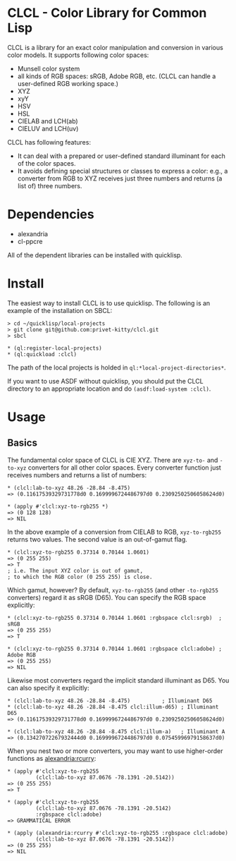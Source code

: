 CLCL - Color Library for Common Lisp
====

CLCL is a library for an exact color manipulation and conversion in various color models. It supports following color spaces:

* Munsell color system
* all kinds of RGB spaces: sRGB, Adobe RGB, etc. (CLCL can handle a user-defined RGB working space.)
* XYZ
* xyY
* HSV
* HSL
* CIELAB and LCH(ab)
* CIELUV and LCH(uv)

CLCL has following features:

* It can deal with a prepared or user-defined standard illuminant for each of the color spaces.
* It avoids defining special structures or classes to express a color: e.g., a converter from RGB to XYZ receives just three numbers and returns (a list of) three numbers. 

# Dependencies
* alexandria
* cl-ppcre

All of the dependent libraries can be installed with quicklisp.

# Install

The easiest way to install CLCL is to use quicklisp. The following is an example of the installation on SBCL:

    > cd ~/quicklisp/local-projects
    > git clone git@github.com:privet-kitty/clcl.git
    > sbcl
    
    * (ql:register-local-projects)
    * (ql:quickload :clcl)

The path of the local projects is holded in `ql:*local-project-directories*`.

If you want to use ASDF without quicklisp, you should put the CLCL directory to an appropriate location and do `(asdf:load-system :clcl)`.

# Usage
## Basics

The fundamental color space of CLCL is CIE XYZ. There are `xyz-to-` and `-to-xyz` converters for all other color spaces. Every converter function just receives numbers and returns a list of numbers:

    * (clcl:lab-to-xyz 48.26 -28.84 -8.475)
    => (0.11617539329731778d0 0.1699996724486797d0 0.23092502506058624d0)

    * (apply #'clcl:xyz-to-rgb255 *)
    => (0 128 128)
    => NIL

In the above example of a conversion from CIELAB to RGB, `xyz-to-rgb255` returns two values. The second value is an out-of-gamut flag.

    * (clcl:xyz-to-rgb255 0.37314 0.70144 1.0601)
    => (0 255 255)
    => T
    ; i.e. The input XYZ color is out of gamut,
    ; to which the RGB color (0 255 255) is close.

Which gamut, however? By default, `xyz-to-rgb255` (and other `-to-rgb255` converters) regard it as sRGB (D65). You can specify the RGB space explicitly:

    * (clcl:xyz-to-rgb255 0.37314 0.70144 1.0601 :rgbspace clcl:srgb)  ; sRGB
    => (0 255 255)
    => T 

    * (clcl:xyz-to-rgb255 0.37314 0.70144 1.0601 :rgbspace clcl:adobe) ; Adobe RGB
    => (0 255 255)
    => NIL

Likewise most converters regard the implicit standard illuminant as D65. You can also specify it explicitly:

    * (clcl:lab-to-xyz 48.26 -28.84 -8.475)          ; Illuminant D65 
    * (clcl:lab-to-xyz 48.26 -28.84 -8.475 clcl:illum-d65) ; Illuminant D65
    => (0.11617539329731778d0 0.1699996724486797d0 0.23092502506058624d0)

    * (clcl:lab-to-xyz 48.26 -28.84 -8.475 clcl:illum-a)   ; Illuminant A
    => (0.13427072267932444d0 0.1699996724486797d0 0.07545996979158637d0)

When you nest two or more converters, you may want to use higher-order functions as [alexandria:rcurry](https://common-lisp.net/project/alexandria/draft/alexandria.html#index-rcurry-61):

    * (apply #'clcl:xyz-to-rgb255
             (clcl:lab-to-xyz 87.0676 -78.1391 -20.5142))
    => (0 255 255)
    => T

    * (apply #'clcl:xyz-to-rgb255
             (clcl:lab-to-xyz 87.0676 -78.1391 -20.5142)
             :rgbspace clcl:adobe)
    => GRAMMATICAL ERROR

    * (apply (alexandria:rcurry #'clcl:xyz-to-rgb255 :rgbspace clcl:adobe)
             (clcl:lab-to-xyz 87.0676 -78.1391 -20.5142))
    => (0 255 255)
    => NIL
